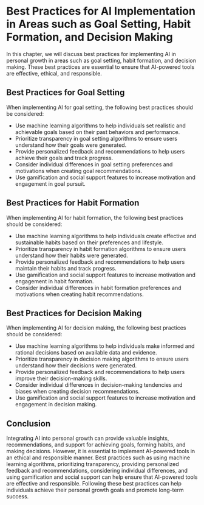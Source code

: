 Best Practices for AI Implementation in Areas such as Goal Setting, Habit Formation, and Decision Making
=======================================================================================================================================================================

In this chapter, we will discuss best practices for implementing AI in personal growth in areas such as goal setting, habit formation, and decision making. These best practices are essential to ensure that AI-powered tools are effective, ethical, and responsible.

Best Practices for Goal Setting
-------------------------------

When implementing AI for goal setting, the following best practices should be considered:

* Use machine learning algorithms to help individuals set realistic and achievable goals based on their past behaviors and performance.
* Prioritize transparency in goal setting algorithms to ensure users understand how their goals were generated.
* Provide personalized feedback and recommendations to help users achieve their goals and track progress.
* Consider individual differences in goal setting preferences and motivations when creating goal recommendations.
* Use gamification and social support features to increase motivation and engagement in goal pursuit.

Best Practices for Habit Formation
----------------------------------

When implementing AI for habit formation, the following best practices should be considered:

* Use machine learning algorithms to help individuals create effective and sustainable habits based on their preferences and lifestyle.
* Prioritize transparency in habit formation algorithms to ensure users understand how their habits were generated.
* Provide personalized feedback and recommendations to help users maintain their habits and track progress.
* Use gamification and social support features to increase motivation and engagement in habit formation.
* Consider individual differences in habit formation preferences and motivations when creating habit recommendations.

Best Practices for Decision Making
----------------------------------

When implementing AI for decision making, the following best practices should be considered:

* Use machine learning algorithms to help individuals make informed and rational decisions based on available data and evidence.
* Prioritize transparency in decision making algorithms to ensure users understand how their decisions were generated.
* Provide personalized feedback and recommendations to help users improve their decision-making skills.
* Consider individual differences in decision-making tendencies and biases when creating decision recommendations.
* Use gamification and social support features to increase motivation and engagement in decision making.

Conclusion
----------

Integrating AI into personal growth can provide valuable insights, recommendations, and support for achieving goals, forming habits, and making decisions. However, it is essential to implement AI-powered tools in an ethical and responsible manner. Best practices such as using machine learning algorithms, prioritizing transparency, providing personalized feedback and recommendations, considering individual differences, and using gamification and social support can help ensure that AI-powered tools are effective and responsible. Following these best practices can help individuals achieve their personal growth goals and promote long-term success.
